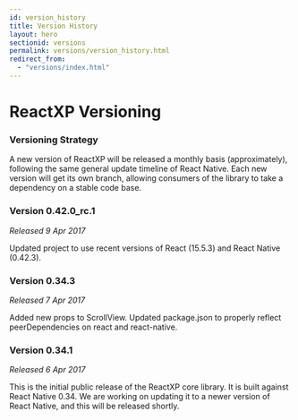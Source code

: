 ```yaml
---
id: version_history
title: Version History
layout: hero
sectionid: versions
permalink: versions/version_history.html
redirect_from:
  - "versions/index.html"
---
```


# ReactXP Versioning

### Versioning Strategy
A new version of ReactXP will be released a monthly basis (approximately), following the same general update timeline of React Native. Each new version will get its own branch, allowing consumers of the library to take a dependency on a stable code base.



### Version 0.42.0_rc.1
_Released 9 Apr 2017_

Updated project to use recent versions of React (15.5.3) and React Native (0.42.3).


### Version 0.34.3
_Released 7 Apr 2017_

Added new props to ScrollView. Updated package.json to properly reflect peerDependencies on react and react-native.


### Version 0.34.1
_Released 6 Apr 2017_

This is the initial public release of the ReactXP core library. It is built against React Native 0.34. We are working on updating it to a newer version of React Native, and this will be released shortly.
